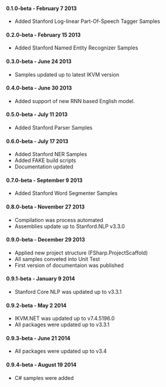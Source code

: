 #### 0.1.0-beta - February 7 2013
* Added Stanford Log-linear Part-Of-Speech Tagger Samples

#### 0.2.0-beta - February 15 2013
* Added Stanford Named Entity Recognizer Samples

#### 0.3.0-beta - June 24 2013
* Samples updated up to latest IKVM version

#### 0.4.0-beta - June 30 2013
* Added support of new RNN based English model.

#### 0.5.0-beta - July 11 2013
* Added Stanford Parser Samples

#### 0.6.0-beta - July 17 2013
* Added Stanford NER Samples
* Added FAKE build scripts
* Documentation updated

#### 0.7.0-beta - September 9 2013
* Added Stanford Word Segmenter Samples

#### 0.8.0-beta - November 27 2013
* Compilation was process automated
* Assemblies update up to Stanford.NLP v3.3.0

#### 0.9.0-beta - December 29 2013
* Applied new project structure (FSharp.ProjectScaffold)
* All samples conveted into Unit Test
* First version of documentaion was published

#### 0.9.1-beta - January 9 2014
* Stanford Core NLP was updated up to v3.3.1

#### 0.9.2-beta - May 2 2014
* IKVM.NET was updated up to v7.4.5196.0
* All packages were updated up to v3.3.1

#### 0.9.3-beta - June 21 2014
* All packages were updated up to v3.4

#### 0.9.4-beta - August 19 2014
* C# samples were added